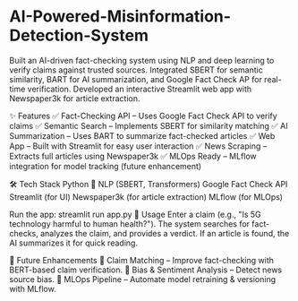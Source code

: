 # AI-Powered-Misinformation-Detection-System
Built an AI-driven fact-checking system using NLP and deep learning to verify claims against trusted sources. Integrated SBERT for semantic similarity, BART for AI summarization, and Google Fact Check AP for real-time verification. Developed an interactive Streamlit web app with Newspaper3k for article extraction.


✨ Features
✅ Fact-Checking API – Uses Google Fact Check API to verify claims
✅ Semantic Search – Implements SBERT for similarity matching
✅ AI Summarization – Uses BART to summarize fact-checked articles
✅ Web App – Built with Streamlit for easy user interaction
✅ News Scraping – Extracts full articles using Newspaper3k
✅ MLOps Ready – MLflow integration for model tracking (future enhancement)

🛠️ Tech Stack
Python 🐍
NLP (SBERT, Transformers)
Google Fact Check API
Streamlit (for UI)
Newspaper3k (for article extraction)
MLflow (for MLOps)

Run the app:
streamlit run app.py
🎯 Usage
Enter a claim (e.g., "Is 5G technology harmful to human health?").
The system searches for fact-checks, analyzes the claim, and provides a verdict.
If an article is found, the AI summarizes it for quick reading.

📌 Future Enhancements
🔹 Claim Matching – Improve fact-checking with BERT-based claim verification.
🔹 Bias & Sentiment Analysis – Detect news source bias.
🔹 MLOps Pipeline – Automate model retraining & versioning with MLflow.
